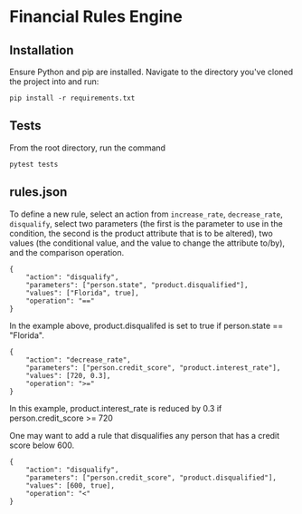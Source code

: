 # Financial Rules Engine

## Installation
Ensure Python and pip are installed. Navigate to the directory you've cloned the project into and run:
```
pip install -r requirements.txt
```

## Tests
From the root directory, run the command
```
pytest tests
```

## rules.json
To define a new rule, select an action from `increase_rate`, `decrease_rate`, `disqualify`, select two parameters (the first is the parameter to use in the condition, the second is the product attribute that is to be altered), two values (the conditional value, and the value to change the attribute to/by), and the comparison operation.
```
{
    "action": "disqualify",
    "parameters": ["person.state", "product.disqualified"],
    "values": ["Florida", true],
    "operation": "=="
}
```
In the example above, product.disqualifed is set to true if person.state == "Florida".

```
{
    "action": "decrease_rate",
    "parameters": ["person.credit_score", "product.interest_rate"],
    "values": [720, 0.3],
    "operation": ">="
}
```
In this example, product.interest_rate is reduced by 0.3 if person.credit_score >= 720

One may want to add a rule that disqualifies any person that has a credit score below 600.
```
{
    "action": "disqualify",
    "parameters": ["person.credit_score", "product.disqualified"],
    "values": [600, true],
    "operation": "<"
}
```